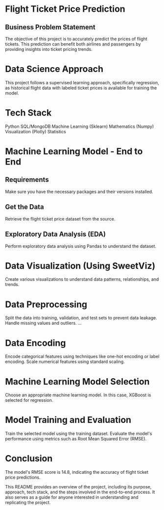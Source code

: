 # Flight Ticket Price Prediction

## Business Problem Statement
The objective of this project is to accurately predict the prices of flight tickets. This prediction can benefit both airlines and passengers by providing insights into ticket pricing trends.

# Data Science Approach
This project follows a supervised learning approach, specifically regression, as historical flight data with labeled ticket prices is available for training the model.

# Tech Stack
Python
SQL/MongoDB
Machine Learning (Sklearn)
Mathematics (Numpy)
Visualization (Plotly)
Statistics

# Machine Learning Model - End to End

## Requirements
Make sure you have the necessary packages and their versions installed.

## Get the Data
Retrieve the flight ticket price dataset from the source.

## Exploratory Data Analysis (EDA)
Perform exploratory data analysis using Pandas to understand the dataset.

# Data Visualization (Using SweetViz)
Create various visualizations to understand data patterns, relationships, and trends.

# Data Preprocessing
Split the data into training, validation, and test sets to prevent data leakage.
Handle missing values and outliers.
...

# Data Encoding
Encode categorical features using techniques like one-hot encoding or label encoding. Scale numerical features using standard scaling.

# Machine Learning Model Selection
Choose an appropriate machine learning model. In this case, XGBoost is selected for regression.

# Model Training and Evaluation
Train the selected model using the training dataset. Evaluate the model's performance using metrics such as Root Mean Squared Error (RMSE).

# Conclusion
The model's RMSE score is 14.8, indicating the accuracy of flight ticket price predictions.

This README provides an overview of the project, including its purpose, approach, tech stack, and the steps involved in the end-to-end process. It also serves as a guide for anyone interested in understanding and replicating the project.
